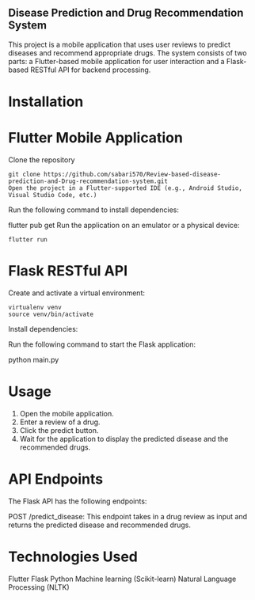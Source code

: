 ## Disease Prediction and Drug Recommendation System

This project is a mobile application that uses user reviews to predict diseases and recommend appropriate drugs. The system consists of two parts: a Flutter-based mobile application for user interaction and a Flask-based RESTful API for backend processing.

# Installation
# Flutter Mobile Application
Clone the repository

    git clone https://github.com/sabari570/Review-based-disease-prediction-and-Drug-recommendation-system.git
    Open the project in a Flutter-supported IDE (e.g., Android Studio, Visual Studio Code, etc.)

Run the following command to install dependencies:

flutter pub get
Run the application on an emulator or a physical device:

    flutter run

# Flask RESTful API

Create and activate a virtual environment:

    virtualenv venv
    source venv/bin/activate

Install dependencies:

Run the following command to start the Flask application:

python main.py


# Usage

1. Open the mobile application.
2. Enter a review of a drug.
3. Click the predict button.
4. Wait for the application to display the predicted disease and the recommended drugs.

# API Endpoints
The Flask API has the following endpoints:

POST /predict_disease: This endpoint takes in a drug review as input and returns the predicted disease and recommended drugs.

# Technologies Used
Flutter
Flask
Python
Machine learning (Scikit-learn)
Natural Language Processing (NLTK)


